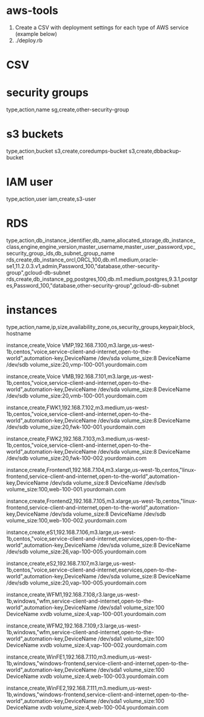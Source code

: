 aws-tools
=========

1.  Create a CSV with deployment settings for each type of AWS service (example below)
2.  ./deploy.rb 



CSV
===
# security groups
type,action,name
sg,create,other-security-group
 
# s3 buckets
type,action,bucket
s3,create,coredumps-bucket
s3,create,dbbackup-bucket
 
# IAM user
type,action,user
iam,create,s3-user
 
# RDS
type,action,db_instance_identifier,db_name,allocated_storage,db_instance_class,engine,engine_version,master_username,master_user_password,vpc_security_group_ids,db_subnet_group_name
rds,create,db_instance_orcl,ORCL,100,db.m1.medium,oracle-se1,11.2.0.3.v1,admin,Password_100,"database,other-security-group",gcloud-db-subnet
rds,create,db_instance_pg,postgres,100,db.m1.medium,postgres,9.3.1,postgres,Password_100,"database,other-security-group",gcloud-db-subnet
 
# instances
type,action,name,ip,size,availability_zone,os,security_groups,keypair,block,hostname
 
instance,create,Voice VMP,192.168.7.100,m3.large,us-west-1b,centos,"voice,service-client-and-internet,open-to-the-world",automation-key,DeviceName /dev/sda volume_size:8 DeviceName /dev/sdb volume_size:20,vmp-100-001.yourdomain.com
 
instance,create,Voice VMB,192.168.7.101,m3.large,us-west-1b,centos,"voice,service-client-and-internet,open-to-the-world",automation-key,DeviceName /dev/sda volume_size:8 DeviceName /dev/sdb volume_size:20,vmb-100-001.yourdomain.com
 
instance,create,FWK1,192.168.7.102,m3.medium,us-west-1b,centos,"voice,service-client-and-internet,open-to-the-world",automation-key,DeviceName /dev/sda volume_size:8 DeviceName /dev/sdb volume_size:20,fwk-100-001.yourdomain.com
 
instance,create,FWK2,192.168.7.103,m3.medium,us-west-1b,centos,"voice,service-client-and-internet,open-to-the-world",automation-key,DeviceName /dev/sda volume_size:8 DeviceName /dev/sdb volume_size:20,fwk-100-002.yourdomain.com
 
instance,create,Frontend1,192.168.7.104,m3.xlarge,us-west-1b,centos,"linux-frontend,service-client-and-internet,open-to-the-world",automation-key,DeviceName /dev/sda volume_size:8 DeviceName /dev/sdb volume_size:100,web-100-001.yourdomain.com
 
instance,create,Frontend2,192.168.7.105,m3.xlarge,us-west-1b,centos,"linux-frontend,service-client-and-internet,open-to-the-world",automation-key,DeviceName /dev/sda volume_size:8 DeviceName /dev/sdb volume_size:100,web-100-002.yourdomain.com
 
instance,create,eS1,192.168.7.106,m3.large,us-west-1b,centos,"voice,service-client-and-internet,eservices,open-to-the-world",automation-key,DeviceName /dev/sda volume_size:8 DeviceName /dev/sdb volume_size:26,vap-100-005.yourdomain.com
 
instance,create,eS2,192.168.7.107,m3.large,us-west-1b,centos,"voice,service-client-and-internet,eservices,open-to-the-world",automation-key,DeviceName /dev/sda volume_size:8 DeviceName /dev/sdb volume_size:20,vap-100-005.yourdomain.com
 
instance,create,WFM1,192.168.7.108,r3.large,us-west-1b,windows,"wfm,service-client-and-internet,open-to-the-world",automation-key,DeviceName /dev/sda1 volume_size:100 DeviceName xvdb volume_size:4,vap-100-001.yourdomain.com
 
instance,create,WFM2,192.168.7.109,r3.large,us-west-1b,windows,"wfm,service-client-and-internet,open-to-the-world",automation-key,DeviceName /dev/sda1 volume_size:100 DeviceName xvdb volume_size:4,vap-100-002.yourdomain.com
 
instance,create,WinFE1,192.168.7.110,m3.medium,us-west-1b,windows,"windows-frontend,service-client-and-internet,open-to-the-world",automation-key,DeviceName /dev/sda1 volume_size:100 DeviceName xvdb volume_size:4,web-100-003.yourdomain.com
 
instance,create,WinFE2,192.168.7.111,m3.medium,us-west-1b,windows,"windows-frontend,service-client-and-internet,open-to-the-world",automation-key,DeviceName /dev/sda1 volume_size:100 DeviceName xvdb volume_size:4,web-100-004.yourdomain.com
